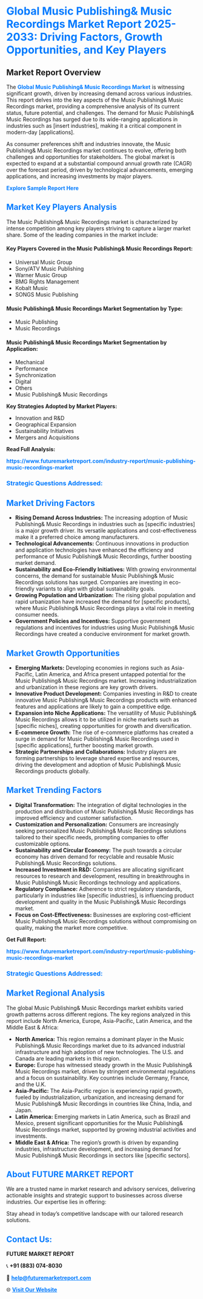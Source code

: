 <h1 style="color: #007BFF;">Global Music Publishing& Music Recordings Market Report 2025-2033: Driving Factors, Growth Opportunities, and Key Players</h1>

<section id="overview">
<h2>Market Report Overview</h2>
<p>The <a href="https://www.futuremarketreport.com/industry-report/music-publishing-music-recordings-market" style="color: #007BFF; text-decoration: none;"><strong>Global Music Publishing& Music Recordings Market</strong></a> is witnessing significant growth, driven by increasing demand across various industries. This report delves into the key aspects of the Music Publishing& Music Recordings market, providing a comprehensive analysis of its current status, future potential, and challenges. The demand for Music Publishing& Music Recordings has surged due to its wide-ranging applications in industries such as [insert industries], making it a critical component in modern-day [applications].</p>
<p>As consumer preferences shift and industries innovate, the Music Publishing& Music Recordings market continues to evolve, offering both challenges and opportunities for stakeholders. The global market is expected to expand at a substantial compound annual growth rate (CAGR) over the forecast period, driven by technological advancements, emerging applications, and increasing investments by major players.</p>
</section>

<section id="overview">
<p><a href="https://www.futuremarketreport.com/request-sample/reportId=116490" style="color: #007BFF; text-decoration: none;"><strong>Explore Sample Report Here</strong></a></p>
</section>

<section id="key-players">
<h2 style="color: #007BFF;">Market Key Players Analysis</h2>
<p>The Music Publishing& Music Recordings market is characterized by intense competition among key players striving to capture a larger market share. Some of the leading companies in the market include:</p>
<h4>Key Players Covered in the Music Publishing& Music Recordings Report:</h4>
<ul><li>Universal Music Group</li><li>Sony/ATV Music Publishing</li><li>Warner Music Group</li><li>BMG Rights Management</li><li>Kobalt Music</li><li>SONGS Music Publishing</li></ul>
<h4>Music Publishing& Music Recordings Market Segmentation by Type:</h4>
<ul><li>Music Publishing</li><li>Music Recordings</li></ul>

<h4>Music Publishing& Music Recordings Market Segmentation by Application:</h4>
<ul><li>Mechanical</li><li>Performance</li><li>Synchronization</li><li>Digital</li><li>Others</li><li>Music Publishing&amp; Music Recordings</li></ul>
<p><strong>Key Strategies Adopted by Market Players:</strong></p>
<ul>
<li>Innovation and R&D</li>
<li>Geographical Expansion</li>
<li>Sustainability Initiatives</li>
<li>Mergers and Acquisitions</li>
</ul>
</section>

<section>
<p><strong>Read Full Analysis: </strong></p><a href="https://www.futuremarketreport.com/industry-report/music-publishing-music-recordings-market" style="color: #007BFF; text-decoration: none;"><strong>https://www.futuremarketreport.com/industry-report/music-publishing-music-recordings-market</strong></a>
<h3 style="color: #007BFF;">Strategic Questions Addressed:</h3>
</section>

<section id="driving-factors">
<h2 style="color: #007BFF;">Market Driving Factors</h2>
<ul>
<li><strong>Rising Demand Across Industries:</strong> The increasing adoption of Music Publishing& Music Recordings in industries such as [specific industries] is a major growth driver. Its versatile applications and cost-effectiveness make it a preferred choice among manufacturers.</li>
<li><strong>Technological Advancements:</strong> Continuous innovations in production and application technologies have enhanced the efficiency and performance of Music Publishing& Music Recordings, further boosting market demand.</li>
<li><strong>Sustainability and Eco-Friendly Initiatives:</strong> With growing environmental concerns, the demand for sustainable Music Publishing& Music Recordings solutions has surged. Companies are investing in eco-friendly variants to align with global sustainability goals.</li>
<li><strong>Growing Population and Urbanization:</strong> The rising global population and rapid urbanization have increased the demand for [specific products], where Music Publishing& Music Recordings plays a vital role in meeting consumer needs.</li>
<li><strong>Government Policies and Incentives:</strong> Supportive government regulations and incentives for industries using Music Publishing& Music Recordings have created a conducive environment for market growth.</li>
</ul>
</section>

<section id="growth-opportunities">
<h2 style="color: #007BFF;">Market Growth Opportunities</h2>
<ul>
<li><strong>Emerging Markets:</strong> Developing economies in regions such as Asia-Pacific, Latin America, and Africa present untapped potential for the Music Publishing& Music Recordings market. Increasing industrialization and urbanization in these regions are key growth drivers.</li>
<li><strong>Innovative Product Development:</strong> Companies investing in R&D to create innovative Music Publishing& Music Recordings products with enhanced features and applications are likely to gain a competitive edge.</li>
<li><strong>Expansion into Niche Applications:</strong> The versatility of Music Publishing& Music Recordings allows it to be utilized in niche markets such as [specific niches], creating opportunities for growth and diversification.</li>
<li><strong>E-commerce Growth:</strong> The rise of e-commerce platforms has created a surge in demand for Music Publishing& Music Recordings used in [specific applications], further boosting market growth.</li>
<li><strong>Strategic Partnerships and Collaborations:</strong> Industry players are forming partnerships to leverage shared expertise and resources, driving the development and adoption of Music Publishing& Music Recordings products globally.</li>
</ul>
</section>

<section id="trending-factors">
<h2 style="color: #007BFF;">Market Trending Factors</h2>
<ul>
<li><strong>Digital Transformation:</strong> The integration of digital technologies in the production and distribution of Music Publishing& Music Recordings has improved efficiency and customer satisfaction.</li>
<li><strong>Customization and Personalization:</strong> Consumers are increasingly seeking personalized Music Publishing& Music Recordings solutions tailored to their specific needs, prompting companies to offer customizable options.</li>
<li><strong>Sustainability and Circular Economy:</strong> The push towards a circular economy has driven demand for recyclable and reusable Music Publishing& Music Recordings solutions.</li>
<li><strong>Increased Investment in R&D:</strong> Companies are allocating significant resources to research and development, resulting in breakthroughs in Music Publishing& Music Recordings technology and applications.</li>
<li><strong>Regulatory Compliance:</strong> Adherence to strict regulatory standards, particularly in industries like [specific industries], is influencing product development and quality in the Music Publishing& Music Recordings market.</li>
<li><strong>Focus on Cost-Effectiveness:</strong> Businesses are exploring cost-efficient Music Publishing& Music Recordings solutions without compromising on quality, making the market more competitive.</li>
</ul>
</section>

<section>
<p><strong>Get Full Report: </strong></p><a href="https://www.futuremarketreport.com/industry-report/music-publishing-music-recordings-market" style="color: #007BFF; text-decoration: none;"><strong>https://www.futuremarketreport.com/industry-report/music-publishing-music-recordings-market</strong></a>
<h3 style="color: #007BFF;">Strategic Questions Addressed:</h3>
</section>


<section id="regional-analysis">
<h2 style="color: #007BFF;">Market Regional Analysis</h2>
<p>The global Music Publishing& Music Recordings market exhibits varied growth patterns across different regions. The key regions analyzed in this report include North America, Europe, Asia-Pacific, Latin America, and the Middle East & Africa:</p>
<ul>
<li><strong>North America:</strong> This region remains a dominant player in the Music Publishing& Music Recordings market due to its advanced industrial infrastructure and high adoption of new technologies. The U.S. and Canada are leading markets in this region.</li>
<li><strong>Europe:</strong> Europe has witnessed steady growth in the Music Publishing& Music Recordings market, driven by stringent environmental regulations and a focus on sustainability. Key countries include Germany, France, and the U.K.</li>
<li><strong>Asia-Pacific:</strong> The Asia-Pacific region is experiencing rapid growth, fueled by industrialization, urbanization, and increasing demand for Music Publishing& Music Recordings in countries like China, India, and Japan.</li>
<li><strong>Latin America:</strong> Emerging markets in Latin America, such as Brazil and Mexico, present significant opportunities for the Music Publishing& Music Recordings market, supported by growing industrial activities and investments.</li>
<li><strong>Middle East & Africa:</strong> The region’s growth is driven by expanding industries, infrastructure development, and increasing demand for Music Publishing& Music Recordings in sectors like [specific sectors].</li>
</ul>
</section>

<footer>
<h2 style="color: #007BFF;">About FUTURE MARKET REPORT</h2>
<p>We are a trusted name in market research and advisory services, delivering actionable insights and strategic support to businesses across diverse industries. Our expertise lies in offering:</p>

<p>Stay ahead in today’s competitive landscape with our tailored research solutions.</p>

<h2 style="color: #007BFF;">Contact Us:</h2>
<p><strong>FUTURE MARKET REPORT</strong></p>
<p>📞 <strong>+91 (883) 074-8030</strong></p>
<p>📧 <strong><a href="mailto:help@futuremarketreport.com" style="color: #007BFF;">help@futuremarketreport.com</a></strong></p>
<p>🌐 <strong><a href="https://www.futuremarketreport.com/" style="color: #007BFF;">Visit Our Website</a></strong></p>
</footer>